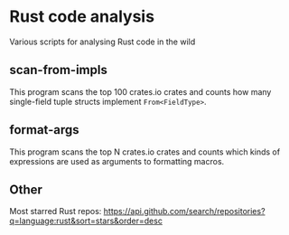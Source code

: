 # Rust code analysis

Various scripts for analysing Rust code in the wild

## scan-from-impls
This program scans the top 100 crates.io crates and counts how many single-field tuple structs implement `From<FieldType>`.

## format-args
This program scans the top N crates.io crates and counts which kinds of expressions are used as arguments to formatting macros.

## Other
Most starred Rust repos: https://api.github.com/search/repositories?q=language:rust&sort=stars&order=desc
